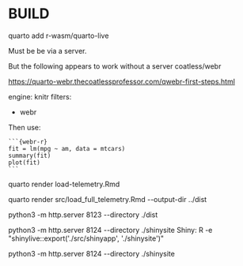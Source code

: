 # BUILD

quarto add r-wasm/quarto-live 


Must be be via a server.


But the following appears to work without a server
coatless/webr

https://quarto-webr.thecoatlessprofessor.com/qwebr-first-steps.html

engine: knitr
filters:
  - webr

Then use:

````{text}
```{webr-r}
fit = lm(mpg ~ am, data = mtcars)
summary(fit)
plot(fit)
```

````

quarto render load-telemetry.Rmd

quarto render src/load_full_telemetry.Rmd --output-dir ../dist

python3 -m http.server 8123 --directory ./dist


python3 -m http.server 8124 --directory ./shinysite
Shiny:
 R -e "shinylive::export('./src/shinyapp', './shinysite')"

 python3 -m http.server 8124 --directory ./shinysite
